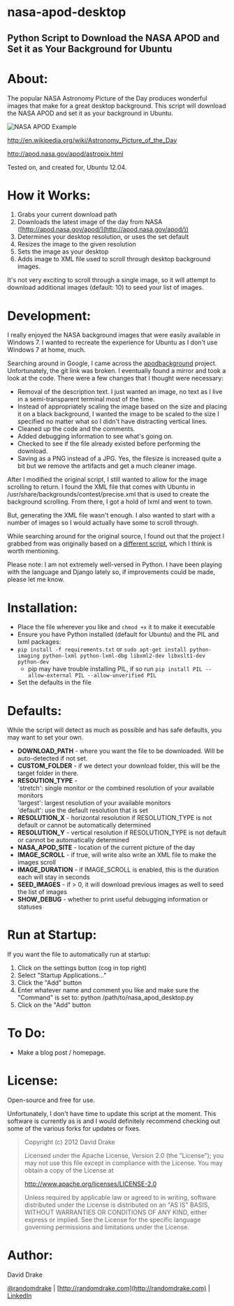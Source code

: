 nasa-apod-desktop
=====

Python Script to Download the NASA APOD and Set it as Your Background for Ubuntu
-----

About:
=====
The popular NASA Astronomy Picture of the Day produces wonderful images that make for a great desktop background. This script will download the NASA APOD and set it as your background in Ubuntu.

![NASA APOD Example](http://randomdrake.com/nasa_apod.jpg "An example of a NASA APOD image.")

http://en.wikipedia.org/wiki/Astronomy_Picture_of_the_Day

http://apod.nasa.gov/apod/astropix.html

Tested on, and created for, Ubuntu 12.04.

How it Works:
=====
1. Grabs your current download path
2. Downloads the latest image of the day from NASA ([http://apod.nasa.gov/apod/](http://apod.nasa.gov/apod/))
3. Determines your desktop resolution, or uses the set default
4. Resizes the image to the given resolution
5. Sets the image as your desktop
6. Adds image to XML file used to scroll through desktop background images.

It's not very exciting to scroll through a single image, so it will attempt to download additional images (default: 10) to seed your list of images.

Development:
=====

I really enjoyed the NASA background images that were easily available in Windows 7. I wanted to recreate the experience for Ubuntu as I don't use Windows 7 at home, much.

Searching around in Google, I came across the [apodbackground](http://apod.nasa.gov/apod/astropix.html) project. Unfortunately, the git link was broken. I eventually found a mirror and took a look at the code. There were a few changes that I thought were necessary:
* Removal of the description text. I just wanted an image, no text as I live in a semi-transparent terminal most of the time.
* Instead of appropriately scaling the image based on the size and placing it on a black background, I wanted the image to be scaled to the size I specified no matter what so I didn't have distracting vertical lines.
* Cleaned up the code and the comments.
* Added debugging information to see what's going on.
* Checked to see if the file already existed before performing the download.
* Saving as a PNG instead of a JPG. Yes, the filesize is increased quite a bit but we remove the artifacts and get a much cleaner image.

After I modified the original script, I still wanted to allow for the image scrolling to return. I found the XML file that comes with Ubuntu in /usr/share/backgrounds/contest/precise.xml that is used to create the background scrolling. From there, I got a hold of lxml and went to town. 

But, generating the XML file wasn't enough. I also wanted to start with a number of images so I would actually have some to scroll through. 

While searching around for the original source, I found out that the project I grabbed from was originally based on a [different script](http://apod.nasa.gov/apod/astropix.html), which I think is worth mentioning.

Please note: I am not extremely well-versed in Python. I have been playing with the language and Django lately so, if improvements could be made, please let me know.

Installation:
=====
* Place the file wherever you like and `chmod +x` it to make it executable
* Ensure you have Python installed (default for Ubuntu) and the PIL and lxml packages:
* `pip install -f requirements.txt` or `sudo apt-get install python-imaging python-lxml python-lxml-dbg libxml2-dev libxslt1-dev python-dev`
  * pip may have trouble installing PIL, if so run `pip install PIL --allow-external PIL --allow-unverified PIL`
* Set the defaults in the file 
  
Defaults:
=====
While the script will detect as much as possible and has safe defaults, you may want to set your own.

* __DOWNLOAD\_PATH__ - where you want the file to be downloaded. Will be auto-detected if not set.
* __CUSTOM\_FOLDER__ - if we detect your download folder, this will be the target folder in there.
* __RESOUTION\_TYPE__ -   
    'stretch': single monitor or the combined resolution of your available monitors  
    'largest': largest resolution of your available monitors      
    'default': use the default resolution that is set
* __RESOLUTION\_X__ - horizontal resolution if RESOLUTION\_TYPE is not default or cannot be automatically determined
* __RESOLUTION\_Y__ - vertical resolution if RESOLUTION\_TYPE is not default or cannot be automatically determined
* __NASA\_APOD\_SITE__ - location of the current picture of the day
* __IMAGE_SCROLL__   - if true, will write also write an XML file to make the images scroll
* __IMAGE_DURATION__ - if IMAGE\_SCROLL is enabled, this is the duration each will stay in seconds
* __SEED_IMAGES__    - if > 0, it will download previous images as well to seed the list of images
* __SHOW\_DEBUG__ - whether to print useful debugging information or statuses

Run at Startup:
=====
If you want the file to automatically run at startup:

1. Click on the settings button (cog in top right)
2. Select "Startup Applications..."
3. Click the "Add" button
4. Enter whatever name and comment you like and make sure the "Command" is set to: python /path/to/nasa_apod_desktop.py
5. Click on the "Add" button

To Do:
=====
* Make a blog post / homepage.

License:
=====
Open-source and free for use.

Unfortunately, I don't have time to update this script at the moment. This software is currently as is and I would definitely recommend checking out some of the various forks for updates or fixes.

>Copyright (c) 2012 David Drake
>
>Licensed under the Apache License, Version 2.0 (the "License"); you may not use this file except in compliance with the License. You may obtain a copy of the License at
>
>http://www.apache.org/licenses/LICENSE-2.0
>
>Unless required by applicable law or agreed to in writing, software distributed under the License is distributed on an "AS IS" BASIS, WITHOUT WARRANTIES OR CONDITIONS OF ANY KIND, either express or implied. See the License for the specific language governing permissions and limitations under the License. 

Author:
=====
David Drake 

[@randomdrake](https://twitter.com/randomdrake) | [http://randomdrake.com](http://randomdrake.com) | [LinkedIn](http://www.linkedin.com/pub/david-drake/52/247/465)
